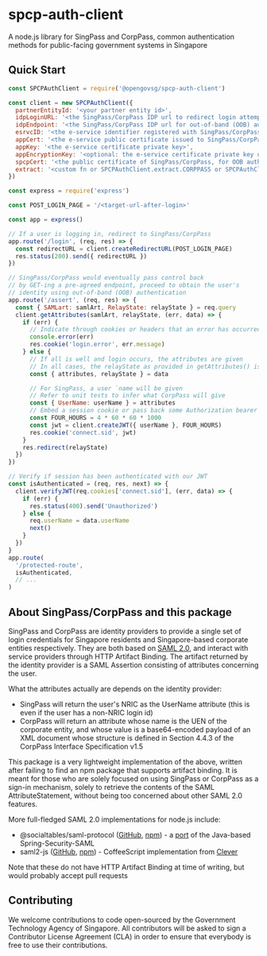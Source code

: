 # spcp-auth-client

A node.js library for SingPass and CorpPass, common authentication methods
for public-facing government systems in Singapore

## Quick Start

```javascript
const SPCPAuthClient = require('@opengovsg/spcp-auth-client')

const client = new SPCPAuthClient({
  partnerEntityId: '<your partner entity id>',
  idpLoginURL: '<the SingPass/CorpPass IDP url to redirect login attempts to>',
  idpEndpoint: '<the SingPass/CorpPass IDP url for out-of-band (OOB) authentication>',
  esrvcID: '<the e-service identifier registered with SingPass/CorpPass>',
  appCert: '<the e-service public certificate issued to SingPass/CorpPass>',
  appKey: '<the e-service certificate private key>',
  appEncryptionKey: '<optional: the e-service certificate private key used for decrypting artifact response, if different from appKey>',
  spcpCert: '<the public certificate of SingPass/CorpPass, for OOB authentication>',
  extract: '<custom fn or SPCPAuthClient.extract.CORPPASS or SPCPAuthClient.extract.SINGPASS (default)>',
})

const express = require('express')

const POST_LOGIN_PAGE = '/<target-url-after-login>'

const app = express()

// If a user is logging in, redirect to SingPass/CorpPass
app.route('/login', (req, res) => {
  const redirectURL = client.createRedirectURL(POST_LOGIN_PAGE)
  res.status(200).send({ redirectURL })
})

// SingPass/CorpPass would eventually pass control back
// by GET-ing a pre-agreed endpoint, proceed to obtain the user's
// identity using out-of-band (OOB) authentication
app.route('/assert', (req, res) => {
  const { SAMLart: samlArt, RelayState: relayState } = req.query
  client.getAttributes(samlArt, relayState, (err, data) => {
    if (err) {
      // Indicate through cookies or headers that an error has occurred
      console.error(err)
      res.cookie('login.error', err.message)
    } else {
      // If all is well and login occurs, the attributes are given
      // In all cases, the relayState as provided in getAttributes() is given
      const { attributes, relayState } = data

      // For SingPass, a user `name will be given
      // Refer to unit tests to infer what CorpPass will give
      const { UserName: userName } = attributes
      // Embed a session cookie or pass back some Authorization bearer token
      const FOUR_HOURS = 4 * 60 * 60 * 1000
      const jwt = client.createJWT({ userName }, FOUR_HOURS)
      res.cookie('connect.sid', jwt)
    }
    res.redirect(relayState)
  })
})

// Verify if session has been authenticated with our JWT
const isAuthenticated = (req, res, next) => {
  client.verifyJWT(req.cookies['connect.sid'], (err, data) => {
    if (err) {
      res.status(400).send('Unauthorized')
    } else {
      req.userName = data.userName
      next()
    }
  })
}
app.route(
  '/protected-route',
  isAuthenticated,
  // ...
)

```
## About SingPass/CorpPass and this package
SingPass and CorpPass are identity providers to provide a single set of login
credentials for Singapore residents and Singapore-based corporate entities
respectively. They are both based on [SAML 2.0](https://en.wikipedia.org/wiki/SAML_2.0),
and interact with service providers through HTTP Artifact Binding. The artifact returned
by the identity provider is a SAML Assertion consisting of attributes concerning the user.

What the attributes actually are depends on the identity provider:
 * SingPass will return the user's NRIC as the UserName attribute
   (this is even if the user has a non-NRIC login id)
 * CorpPass will return an attribute whose name is the UEN of the
   corporate entity, and whose value is a base64-encoded payload of
   an XML document whose structure is defined in Section 4.4.3 of the
   CorpPass Interface Specification v1.5

This package is a very lightweight implementation of the above, written after
failing to find an npm package that supports artifact binding. It is meant for
those who are solely focused on using SingPass or CorpPass as a sign-in mechanism,
solely to retrieve the contents of the SAML AttributeStatement, without being
too concerned about other SAML 2.0 features.

More full-fledged SAML 2.0 implementations for node.js include:

 * @socialtables/saml-protocol
   ([GitHub](https://github.com/socialtables/saml-protocol), [npm](https://www.npmjs.com/package/@socialtables/saml-protocol)) -
   a [port](https://medium.com/social-tables-tech/why-we-wrote-yet-another-saml-library-f79dfd8d8ddd) of the Java-based Spring-Security-SAML
 * saml2-js
   ([GitHub](https://github.com/Clever/saml2), [npm](https://www.npmjs.com/package/saml2-js)) -
   CoffeeScript implementation from [Clever](https://www.clever.com)

Note that these do not have HTTP Artifact Binding at time of writing,
but would probably accept pull requests

## Contributing

We welcome contributions to code open-sourced by the Government Technology
Agency of Singapore. All contributors will be asked to sign a Contributor
License Agreement (CLA) in order to ensure that everybody is free to use their
contributions.
